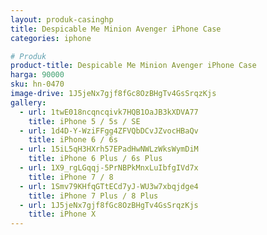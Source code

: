 ```yaml
---
layout: produk-casinghp
title: Despicable Me Minion Avenger iPhone Case
categories: iphone

# Produk
product-title: Despicable Me Minion Avenger iPhone Case
harga: 90000
sku: hn-0470
image-drive: 1J5jeNx7gjf8fGc8OzBHgTv4GsSrqzKjs
gallery:
  - url: 1twE018ncqncqivk7HQB1OaJB3kXDVA77
    title: iPhone 5 / 5s / SE
  - url: 1d4D-Y-WziFFgg4ZFVQbDCvJZvocHBaQv
    title: iPhone 6 / 6s
  - url: 15iL5qH3HXrh57EPadHwNWLzWksWymDiM
    title: iPhone 6 Plus / 6s Plus
  - url: 1X9_rgLGqqj-5PrNBPkMnxLuIbfgIVd7x
    title: iPhone 7 / 8
  - url: 1Smv79KHfqGTtECd7yJ-WU3w7xbqjdge4
    title: iPhone 7 Plus / 8 Plus
  - url: 1J5jeNx7gjf8fGc8OzBHgTv4GsSrqzKjs
    title: iPhone X
---
```

